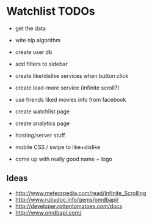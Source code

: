 Watchlist TODOs
===============

* get the data
* wite nlp algorithm
* create user db

* add filters to sidebar
* create like/dislike services when button click
* create load-more service (infinite scroll?)

* use friends liked movies info from facebook

* create watchlist page
* create analytics page

* hosting/server stuff
* mobile CSS / swipe to like+dislike
* come up with really good name + logo


## Ideas

* http://www.meteorpedia.com/read/Infinite_Scrolling
* http://www.rubydoc.info/gems/omdbapi/
* http://developer.rottentomatoes.com/docs
* http://www.omdbapi.com/
